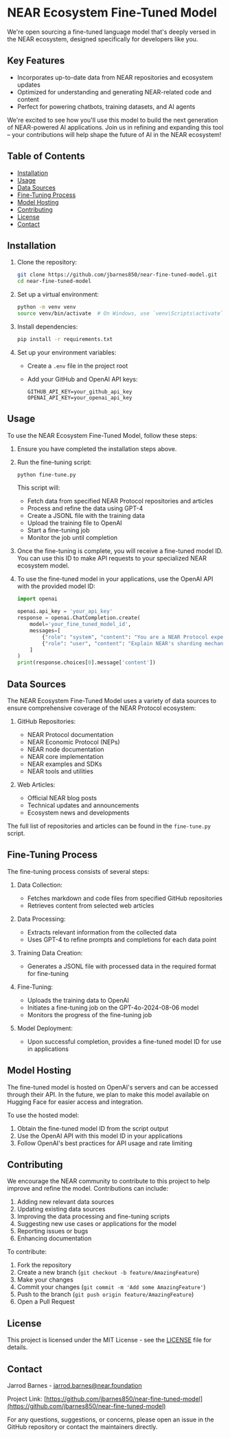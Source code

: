 # NEAR Ecosystem Fine-Tuned Model

We're open sourcing a fine-tuned language model that's deeply versed in the NEAR ecosystem, designed specifically for developers like you.

## Key Features

- Incorporates up-to-date data from NEAR repositories and ecosystem updates
- Optimized for understanding and generating NEAR-related code and content
- Perfect for powering chatbots, training datasets, and AI agents

We're excited to see how you'll use this model to build the next generation of NEAR-powered AI applications. Join us in refining and expanding this tool – your contributions will help shape the future of AI in the NEAR ecosystem!

## Table of Contents

- [Installation](#installation)
- [Usage](#usage)
- [Data Sources](#data-sources)
- [Fine-Tuning Process](#fine-tuning-process)
- [Model Hosting](#model-hosting)
- [Contributing](#contributing)
- [License](#license)
- [Contact](#contact)

## Installation

1. Clone the repository:

   ```bash
   git clone https://github.com/jbarnes850/near-fine-tuned-model.git
   cd near-fine-tuned-model
   ```

2. Set up a virtual environment:

   ```bash
   python -m venv venv
   source venv/bin/activate  # On Windows, use `venv\Scripts\activate`
   ```

3. Install dependencies:

   ```bash
   pip install -r requirements.txt
   ```

4. Set up your environment variables:
   - Create a `.env` file in the project root
   - Add your GitHub and OpenAI API keys:

     ```plaintext
     GITHUB_API_KEY=your_github_api_key
     OPENAI_API_KEY=your_openai_api_key
     ```

## Usage

To use the NEAR Ecosystem Fine-Tuned Model, follow these steps:

1. Ensure you have completed the installation steps above.

2. Run the fine-tuning script:

   ```bash
   python fine-tune.py
   ```

   This script will:
   - Fetch data from specified NEAR Protocol repositories and articles
   - Process and refine the data using GPT-4
   - Create a JSONL file with the training data
   - Upload the training file to OpenAI
   - Start a fine-tuning job
   - Monitor the job until completion

3. Once the fine-tuning is complete, you will receive a fine-tuned model ID. You can use this ID to make API requests to your specialized NEAR ecosystem model.

4. To use the fine-tuned model in your applications, use the OpenAI API with the provided model ID:

   ```python
   import openai

   openai.api_key = 'your_api_key'
   response = openai.ChatCompletion.create(
       model='your_fine_tuned_model_id',
       messages=[
           {"role": "system", "content": "You are a NEAR Protocol expert."},
           {"role": "user", "content": "Explain NEAR's sharding mechanism."}
       ]
   )
   print(response.choices[0].message['content'])
   ```

## Data Sources

The NEAR Ecosystem Fine-Tuned Model uses a variety of data sources to ensure comprehensive coverage of the NEAR Protocol ecosystem:

1. GitHub Repositories:
   - NEAR Protocol documentation
   - NEAR Economic Protocol (NEPs)
   - NEAR node documentation
   - NEAR core implementation
   - NEAR examples and SDKs
   - NEAR tools and utilities

2. Web Articles:
   - Official NEAR blog posts
   - Technical updates and announcements
   - Ecosystem news and developments

The full list of repositories and articles can be found in the `fine-tune.py` script.

## Fine-Tuning Process

The fine-tuning process consists of several steps:

1. Data Collection:
   - Fetches markdown and code files from specified GitHub repositories
   - Retrieves content from selected web articles

2. Data Processing:
   - Extracts relevant information from the collected data
   - Uses GPT-4 to refine prompts and completions for each data point

3. Training Data Creation:
   - Generates a JSONL file with processed data in the required format for fine-tuning

4. Fine-Tuning:
   - Uploads the training data to OpenAI
   - Initiates a fine-tuning job on the GPT-4o-2024-08-06 model
   - Monitors the progress of the fine-tuning job

5. Model Deployment:
   - Upon successful completion, provides a fine-tuned model ID for use in applications

## Model Hosting

The fine-tuned model is hosted on OpenAI's servers and can be accessed through their API. In the future, we plan to make this model available on Hugging Face for easier access and integration.

To use the hosted model:

1. Obtain the fine-tuned model ID from the script output
2. Use the OpenAI API with this model ID in your applications
3. Follow OpenAI's best practices for API usage and rate limiting

## Contributing

We encourage the NEAR community to contribute to this project to help improve and refine the model. Contributions can include:

1. Adding new relevant data sources
2. Updating existing data sources
3. Improving the data processing and fine-tuning scripts
4. Suggesting new use cases or applications for the model
5. Reporting issues or bugs
6. Enhancing documentation

To contribute:

1. Fork the repository
2. Create a new branch (`git checkout -b feature/AmazingFeature`)
3. Make your changes
4. Commit your changes (`git commit -m 'Add some AmazingFeature'`)
5. Push to the branch (`git push origin feature/AmazingFeature`)
6. Open a Pull Request

## License

This project is licensed under the MIT License - see the [LICENSE](LICENSE) file for details.

## Contact

Jarrod Barnes - <jarrod.barnes@near.foundation>

Project Link: [https://github.com/jbarnes850/near-fine-tuned-model](https://github.com/jbarnes850/near-fine-tuned-model)

For any questions, suggestions, or concerns, please open an issue in the GitHub repository or contact the maintainers directly.
